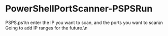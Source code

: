 # PowerShellPortScanner-PSPSRun 
PSPS.ps1\n
enter the IP you want to scan, and the ports you want to scan\n
Going to add IP ranges for the future.\n
